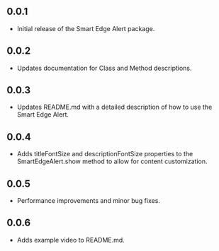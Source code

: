 ## 0.0.1

* Initial release of the Smart Edge Alert package.

## 0.0.2

* Updates documentation for Class and Method descriptions.

## 0.0.3

* Updates README.md with a detailed description of how to use the Smart Edge Alert.

## 0.0.4

* Adds titleFontSize and descriptionFontSize properties to the SmartEdgeAlert.show method to allow for content customization.

## 0.0.5

* Performance improvements and minor bug fixes.

## 0.0.6

* Adds example video to README.md.